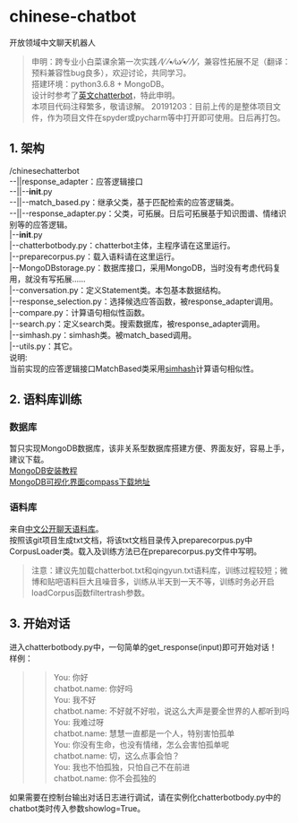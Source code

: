 # chinese-chatbot
开放领域中文聊天机器人


>申明：跨专业小白菜课余第一次实践 ⁄(⁄ ⁄•⁄ω⁄•⁄ ⁄)⁄，兼容性拓展不足（翻译：预料兼容性bug良多），欢迎讨论，共同学习。  
搭建环境：python3.6.8 + MongoDB。  
设计时参考了[英文chatterbot](https://github.com/gunthercox/ChatterBot)，特此申明。  
本项目代码注释繁多，敬请谅解。 
20191203：目前上传的是整体项目文件，作为项目文件在spyder或pycharm等中打开即可使用。日后再打包。
 
## 1. 架构

/chinesechatterbot  
--||response_adapter：应答逻辑接口  
--||--__init__.py  
--||--match_based.py：继承父类，基于匹配检索的应答逻辑类。  
--||--response_adapter.py：父类，可拓展。日后可拓展基于知识图谱、情绪识别等的应答逻辑。  
|--__init__.py  
|--chatterbotbody.py：chatterbot主体，主程序请在这里运行。  
|--preparecorpus.py：载入语料请在这里运行。  
|--MongoDBstorage.py：数据库接口，采用MongoDB，当时没有考虑代码复用，就没有写拓展……  
|--conversation.py：定义Statement类。本包基本数据结构。  
|--response_selection.py：选择候选应答函数，被response_adapter调用。  
|--compare.py：计算语句相似性函数。  
|--search.py：定义search类。搜索数据库，被response_adapter调用。  
|--simhash.py：simhash类。被match_based调用。  
|--utils.py：其它。  
说明:  
当前实现的应答逻辑接口MatchBased类采用[simhash](https://blog.csdn.net/Daverain/article/details/80919418)计算语句相似性。


## 2. 语料库训练
### 数据库

暂只实现MongoDB数据库，该非关系型数据库搭建方便、界面友好，容易上手，建议下载。  
[MongoDB安装教程](https://www.runoob.com/mongodb/mongodb-window-install.html)  
[MongoDB可视化界面compass下载地址](https://www.mongodb.com/download-center/compass)  
### 语料库

来自[中文公开聊天语料库](https://github.com/codemayq/chinese_chatbot_corpus)。  
按照该git项目生成txt文档，将该txt文档目录传入preparecorpus.py中CorpusLoader类。载入及训练方法已在preparecorpus.py文件中写明。  
>注意：建议先加载chatterbot.txt和qingyun.txt语料库，训练过程较短；微博和贴吧语料巨大且噪音多，训练从半天到一天不等，训练时务必开启loadCorpus函数filtertrash参数。

## 3. 开始对话

进入chatterbotbody.py中，一句简单的get_response(input)即可开始对话！  
样例：  
>>You: 你好  
chatbot.name: 你好吗  
You: 我不好  
chatbot.name: 不好就不好啦，说这么大声是要全世界的人都听到吗  
You: 我难过呀  
chatbot.name: 慧慧一直都是一个人，特别害怕孤单  
You: 你没有生命，也没有情绪，怎么会害怕孤单呢  
chatbot.name: 切，这么点事会怕？  
You: 我也不怕孤独，只怕自己不在前进  
chatbot.name: 你不会孤独的  

如果需要在控制台输出对话日志进行调试，请在实例化chatterbotbody.py中的chatbot类时传入参数showlog=True。
